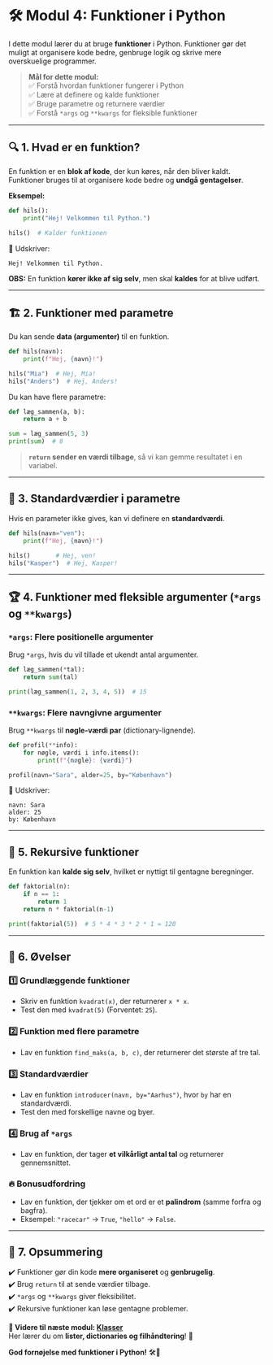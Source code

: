 # 🛠 **Modul 4: Funktioner i Python**  

I dette modul lærer du at bruge **funktioner** i Python. Funktioner gør det muligt at organisere kode bedre, genbruge logik og skrive mere overskuelige programmer.

> **Mål for dette modul:**  
> ✅ Forstå hvordan funktioner fungerer i Python  
> ✅ Lære at definere og kalde funktioner  
> ✅ Bruge parametre og returnere værdier  
> ✅ Forstå `*args` og `**kwargs` for fleksible funktioner  

---

## 🔍 **1. Hvad er en funktion?**  

En funktion er en **blok af kode**, der kun køres, når den bliver kaldt. Funktioner bruges til at organisere kode bedre og **undgå gentagelser**.

**Eksempel:**  
```python
def hils():
    print("Hej! Velkommen til Python.")
    
hils()  # Kalder funktionen
```
📌 Udskriver:
```
Hej! Velkommen til Python.
```

**OBS:** En funktion **kører ikke af sig selv**, men skal **kaldes** for at blive udført.

---

## 🏗 **2. Funktioner med parametre**  

Du kan sende **data (argumenter)** til en funktion.

```python
def hils(navn):
    print(f"Hej, {navn}!")

hils("Mia")  # Hej, Mia!
hils("Anders")  # Hej, Anders!
```

Du kan have flere parametre:

```python
def læg_sammen(a, b):
    return a + b

sum = læg_sammen(5, 3)
print(sum)  # 8
```

> **`return` sender en værdi tilbage**, så vi kan gemme resultatet i en variabel.

---

## 🔢 **3. Standardværdier i parametre**  

Hvis en parameter ikke gives, kan vi definere en **standardværdi**.

```python
def hils(navn="ven"):
    print(f"Hej, {navn}!")

hils()       # Hej, ven!
hils("Kasper")  # Hej, Kasper!
```

---

## 🏆 **4. Funktioner med fleksible argumenter (`*args` og `**kwargs`)**  

### `*args`: Flere positionelle argumenter  

Brug `*args`, hvis du vil tillade et ukendt antal argumenter.

```python
def læg_sammen(*tal):
    return sum(tal)

print(læg_sammen(1, 2, 3, 4, 5))  # 15
```

### `**kwargs`: Flere navngivne argumenter  

Brug `**kwargs` til **nøgle-værdi par** (dictionary-lignende).

```python
def profil(**info):
    for nøgle, værdi i info.items():
        print(f"{nøgle}: {værdi}")

profil(navn="Sara", alder=25, by="København")
```
📌 Udskriver:
```
navn: Sara
alder: 25
by: København
```

---

## 🔄 **5. Rekursive funktioner**  

En funktion kan **kalde sig selv**, hvilket er nyttigt til gentagne beregninger.

```python
def faktorial(n):
    if n == 1:
        return 1
    return n * faktorial(n-1)

print(faktorial(5))  # 5 * 4 * 3 * 2 * 1 = 120
```

---

## 🎯 **6. Øvelser**  

### 1️⃣ **Grundlæggende funktioner**
- Skriv en funktion `kvadrat(x)`, der returnerer `x * x`.
- Test den med `kvadrat(5)` (Forventet: `25`).

### 2️⃣ **Funktion med flere parametre**
- Lav en funktion `find_maks(a, b, c)`, der returnerer det største af tre tal.

### 3️⃣ **Standardværdier**
- Lav en funktion `introducer(navn, by="Aarhus")`, hvor `by` har en standardværdi.
- Test den med forskellige navne og byer.

### 4️⃣ **Brug af `*args`**
- Lav en funktion, der tager **et vilkårligt antal tal** og returnerer gennemsnittet.

### 🔥 **Bonusudfordring**
- Lav en funktion, der tjekker om et ord er et **palindrom** (samme forfra og bagfra).
- Eksempel: `"racecar"` → `True`, `"hello"` → `False`.

---

## 🚀 **7. Opsummering**
✔️ Funktioner gør din kode **mere organiseret** og **genbrugelig**.  
✔️ Brug `return` til at sende værdier tilbage.  
✔️ `*args` og `**kwargs` giver fleksibilitet.  
✔️ Rekursive funktioner kan løse gentagne problemer.  

**📌 Videre til næste modul: [Klasser](2.4-Klasser)**  
Her lærer du om **lister, dictionaries og filhåndtering**! 📁  

**God fornøjelse med funktioner i Python!** 🛠🐍  
